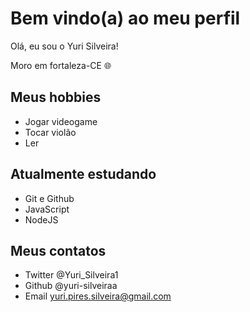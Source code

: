 # Bem vindo(a) ao meu perfil 

Olá, eu sou o Yuri Silveira!

Moro em fortaleza-CE 🌐
## Meus hobbies

- Jogar videogame
- Tocar violão
- Ler

## Atualmente estudando 

- Git e Github
- JavaScript
- NodeJS

## Meus contatos

- Twitter @Yuri_Silveira1
- Github @yuri-silveiraa
- Email yuri.pires.silveira@gmail.com
